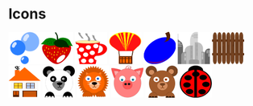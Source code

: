 # Icons

<img src="./things/bubble.svg" width="64" height="64"><img src="./things/strawberry.svg"  width="64" height="64">
<img src="./things/cup.svg"  width="64" height="64">
<img src="./things/balloon.svg"  width="64" height="64">
<img src="./things/plum.svg"  width="64" height="64">
<img src="./buildings/company.svg"  width="64" height="64">
<img src="./buildings/fence.svg"  width="64" height="64">
<img src="./buildings/house.svg"  width="64" height="64">
<img src="./animals/panda.svg"  width="64" height="64">
<img src="./animals/lion.svg"  width="64" height="64">
<img src="./animals/pig.svg"  width="64" height="64">
<img src="./animals/bear.svg"  width="64" height="64">
<img src="./animals/beetle.svg"  width="64" height="64">
